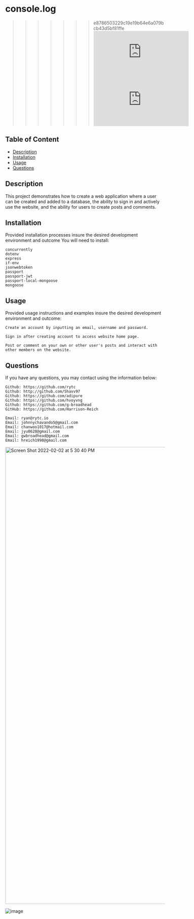 # console.log

>>>>>>> e8786503229c19e19b64e6a079bcb43d5bf81ffe
![Badge for GitHub last commit](https://img.shields.io/github/last-commit/g-broadhead/console.log?style=flat&logo=appveyor) ![Badge for GitHub commit activity](https://img.shields.io/github/commit-activity/w/g-broadhead/console.log?color=purple)

  
  ## Table of Content

  - [Description](#description)
  - [Installation](#installation)
  - [Usage](#usage)
  - [Questions](#questions)

  ## Description
  This project demonstrates how to create a web application where a user can be created and added to a database, the ability to sign in and actively use the website, and the ability for users to create posts and comments.

  ## Installation
  Provided installation processes insure the desired development environment and outcome
  You will need to install:

    concurrently
    dotenv
    express
    if-env
    jsonwebtoken
    passport
    passport-jwt
    passport-local-mongoose
    mongoose


  ## Usage
  Provided usage instructions and examples insure the desired development environment and outcome:

    Create an account by inputting an email, username and password.

    Sign in after creating account to access website home page.

    Post or comment on your own or other user's posts and interact with other members on the website.

  ## Questions
If you have any questions, you may contact using the information below:

    Github: https://github.com/rytc
    Github: http://github.com/Shavv97
    Github: https://github.com/adipure
    Github: https://github.com/hvoyvng
    Github: https://github.com/g-broadhead
    GitHub: https://github.com/Harrison-Reich

    Email: ryan@rytc.io
    Email: johnnychavando5@gmail.com
    Email: chanwoo1017@hotmail.com
    Email: jyu0628@gmail.com
    Email: gwbroadhead@gmail.com
    Email: hreich1998@gmail.com
   
    
<img width="1440" alt="Screen Shot 2022-02-02 at 5 30 40 PM" src="https://user-images.githubusercontent.com/93016157/152266213-22999783-dc19-4377-953f-e32fb87b0b3e.png">
 
 ![image]()